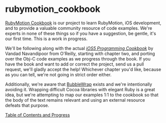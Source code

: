 # rubymotion_cookbook #

[RubyMotion Cookbook](http://iconoclastlabs.github.com/rubymotion_cookbook) is our project to learn RubyMotion, iOS development, and to provide a valuable community
resource of code examples. We're experts in none of these things so if you have a suggestion, be gentle, it's
our first time. This is a work in progress.

We'll be following along with the actual *[iOS5 Programming Cookbook](http://shop.oreilly.com/product/0636920021728.do)*
 by Vandad Navandipoor from O'Reilly, 
starting with chapter two, and porting over the Obj-C code examples as we progress through the book. If you have
the book and want to add or correct the project, send us a pull request, we'll gladly accept the help!  Whichever 
chapter you'd like, because as you can tell, we're not going in strict order either.

Additionally, we're aware that [BubbleWrap](https://github.com/mattetti/BubbleWrap) exists and we're intentionally 
avoiding it. Wrapping difficult Cocoa libraries with elegant Ruby is a great idea, but we're attempting to map our
examples 1:1 to the cookbook so that the body of the text remains relevant and using an external resource defeats
that purpose.

[Table of Contents and Progress](https://github.com/IconoclastLabs/rubymotion_cookbook/wiki/Table-of-Contents)
